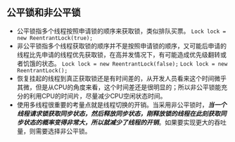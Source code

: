 ## 公平锁和非公平锁
* 公平锁指多个线程按照申请锁的顺序来获取锁，类似排队买票。
  ` Lock lock = new ReentrantLock(true); `
* 非公平锁指多个线程获取锁的顺序并不是按照申请锁的顺序，又可能后申请的线程比先申请的线程优先获取锁，在高并发情况下，有可能造成优先级翻转或者饥饿的状态。
  ` Lock lock = new ReentrantLock(false); `
  ` Lock lock = new ReentrantLock(); `   
* 恢复挂起的线程到真正获取锁还是有时间差的，从开发人员看来这个时间微乎其微，但是从CPU的角度来看，这个时间差还是很明显的；所以非公平锁能充分的利用CPU的时间片，尽量减少CPU空闲状态时间。
* 使用多线程很重要的考量点就是线程切换的开销。当采用非公平锁时，***当一个线程请求锁获取同步状态，然后释放同步状态，刚释放锁的线程在此刻获取同步状态的概率变得非常大，所以就减少了线程的开销***。如果要实现更大的吞吐量，则需要选择非公平锁。